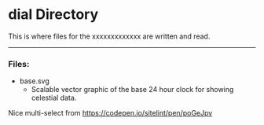 # dial Directory

This is where files for the xxxxxxxxxxxxx are written and read.

---

### Files:

* base.svg
	* Scalable vector graphic of the base 24 hour clock for showing celestial data.

Nice multi-select from https://codepen.io/sitelint/pen/poGeJpv
